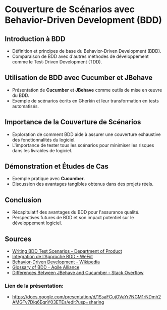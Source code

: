 # Couverture de Scénarios avec Behavior-Driven Development (BDD)

## Introduction à BDD
- Définition et principes de base du Behavior-Driven Development (BDD).
- Comparaison de BDD avec d'autres méthodes de développement comme le Test-Driven Development (TDD).

## Utilisation de BDD avec Cucumber et JBehave
- Présentation de **Cucumber** et **JBehave** comme outils de mise en œuvre du BDD.
- Exemple de scénarios écrits en Gherkin et leur transformation en tests automatisés.

## Importance de la Couverture de Scénarios
- Exploration de comment BDD aide à assurer une couverture exhaustive des fonctionnalités du logiciel.
- L'importance de tester tous les scénarios pour minimiser les risques dans les livrables de logiciel.

## Démonstration et Études de Cas
- Exemple pratique avec **Cucumber**.
- Discussion des avantages tangibles obtenus dans des projets réels.

## Conclusion
- Récapitulatif des avantages du BDD pour l'assurance qualité.
- Perspectives futures de BDD et son impact potentiel sur le développement logiciel.

## Sources
- [Writing BDD Test Scenarios - Department of Product](https://www.departmentofproduct.com/blog/writing-bdd-test-scenarios/)
- [Integration de l'Approche BDD - WeFiit](https://www.wefiit.com/blog/integration-approche-behavior-driven-development)
- [Behavior-Driven Development - Wikipedia](https://en.wikipedia.org/wiki/Behavior-driven_development)
- [Glossary of BDD - Agile Alliance](https://www.agilealliance.org/glossary/bdd/)
- [Differences Between JBehave and Cucumber - Stack Overflow](https://stackoverflow.com/questions/7954755/what-are-the-differences-between-jbehave-and-cucumber)

### Lien de la présentation:
- https://docs.google.com/presentation/d/1SsaFCujOVaYr7NGM1rNDmh2AMGTv7Diq6EqnY03ETEs/edit?usp=sharing

